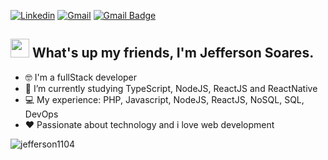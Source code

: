 [![Linkedin](https://img.shields.io/badge/LinkedIn-0077B5?style=for-the-badge&logo=linkedin&logoColor=white)](https://www.linkedin.com/in/jeffersonsjunior/) [![Gmail](https://img.shields.io/badge/Gmail-D14836?style=for-the-badge&logo=gmail&logoColor=white)](mailto:jefferson1104junior@gmail.com) [![Gmail Badge](https://img.shields.io/badge/Discord-7289DA?style=for-the-badge&logo=discord&logoColor=white)](https://discord.gg/gHbJysxg) 

## <img src="https://media.giphy.com/media/hvRJCLFzcasrR4ia7z/giphy.gif" width="30px"> What's up my friends, I'm Jefferson Soares.

- :nerd_face: I'm a fullStack developer
- :rocket:   I’m currently studying TypeScript, NodeJS, ReactJS and ReactNative
- :computer: My experience: PHP, Javascript, NodeJS, ReactJS, NoSQL, SQL, DevOps
- :heart:  Passionate about technology and i love web development

<p> <img src="https://github-readme-stats.vercel.app/api?username=jefferson1104&show_icons=true" alt="jefferson1104" /> </p>



